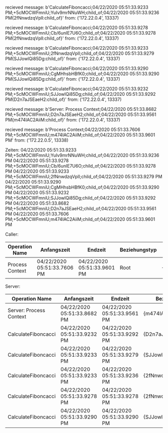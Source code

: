 recieved message:  b'CalculateFiboncacci;04/22/2020 05:51:33.9233 PM;+5cMOCWFmniU;YuIv9mrNNuWH;child_of;04/22/2020 05:51:33.9236 PM{2fNnwdzqVplI:child_of}'
from:  ('172.22.0.4', 13337)

recieved message:  b'CalculateFiboncacci;04/22/2020 05:51:33.9278 PM;+5cMOCWFmniU;Cb/6unIE7U6O;child_of;04/22/2020 05:51:33.9278 PM{2fNnwdzqVplI:child_of}'
from:  ('172.22.0.4', 13337)

recieved message:  b'CalculateFiboncacci;04/22/2020 05:51:33.9233 PM;+5cMOCWFmniU;2fNnwdzqVplI;child_of;04/22/2020 05:51:33.9279 PM{SJJowlQi85Dg:child_of}'
from:  ('172.22.0.4', 13337)

recieved message:  b'CalculateFiboncacci;04/22/2020 05:51:33.9290 PM;+5cMOCWFmniU;CgMHhsbHBfK0;child_of;04/22/2020 05:51:33.9290 PM{SJJowlQi85Dg:child_of}'
from:  ('172.22.0.4', 13337)

recieved message:  b'CalculateFiboncacci;04/22/2020 05:51:33.9232 PM;+5cMOCWFmniU;SJJowlQi85Dg;child_of;04/22/2020 05:51:33.9292 PM{D2n7aJSEaeH2:child_of}'
from:  ('172.22.0.4', 13337)

recieved message:  b'Server: Process Context;04/22/2020 05:51:33.8682 PM;+5cMOCWFmniU;D2n7aJSEaeH2;child_of;04/22/2020 05:51:33.9561 PM{m474IAC2AiiM:child_of}'
from:  ('172.22.0.4', 13337)

recieved message:  b'Process Context;04/22/2020 05:51:33.7606 PM;+5cMOCWFmniU;m474IAC2AiiM;child_of;04/22/2020 05:51:33.9601 PM'
from:  ('172.22.0.5', 13338)

Zeiten:
04/22/2020 05:51:33.9233 PM;+5cMOCWFmniU;YuIv9mrNNuWH;child_of;04/22/2020 05:51:33.9236 PM
04/22/2020 05:51:33.9278 PM;+5cMOCWFmniU;Cb/6unIE7U6O;child_of;04/22/2020 05:51:33.9278 PM
04/22/2020 05:51:33.9233 PM;+5cMOCWFmniU;2fNnwdzqVplI;child_of;04/22/2020 05:51:33.9279 PM
04/22/2020 05:51:33.9290 PM;+5cMOCWFmniU;CgMHhsbHBfK0;child_of;04/22/2020 05:51:33.9290 PM
04/22/2020 05:51:33.9232 PM;+5cMOCWFmniU;SJJowlQi85Dg;child_of;04/22/2020 05:51:33.9292 PM
04/22/2020 05:51:33.8682 PM;+5cMOCWFmniU;D2n7aJSEaeH2;child_of;04/22/2020 05:51:33.9561 PM
04/22/2020 05:51:33.7606 PM;+5cMOCWFmniU;m474IAC2AiiM;child_of;04/22/2020 05:51:33.9601 PM

Caller:

| Operation Name | Anfangszeit | Endzeit | Beziehungstyp | TraceID | SpanID |
|---|---|---|---|---|---|
| Process Context | 04/22/2020 05:51:33.7606 PM | 04/22/2020 05:51:33.9601 PM | Root | +5cMOCWFmniU | m474IAC2AiiM |

Server:

| Operation Name | Anfangszeit | Endzeit | Beziehungstyp | TraceID | SpanID |
|---|---|---|---|---|---|
| Server: Process Context | 04/22/2020 05:51:33.8682 PM | 04/22/2020 05:51:33.9561 PM | {m474IAC2AiiM:child_of} | +5cMOCWFmniU | D2n7aJSEaeH2 |
| CalculateFiboncacci | 04/22/2020 05:51:33.9232 PM | 04/22/2020 05:51:33.9292 PM | {D2n7aJSEaeH2:child_of} | +5cMOCWFmniU | SJJowlQi85Dg |
| CalculateFiboncacci | 04/22/2020 05:51:33.9233 PM | 04/22/2020 05:51:33.9279 PM | {SJJowlQi85Dg:child_of} | +5cMOCWFmniU | 2fNnwdzqVplI |
| CalculateFiboncacci | 04/22/2020 05:51:33.9233 PM | 04/22/2020 05:51:33.9236 PM | {2fNnwdzqVplI:child_of} | +5cMOCWFmniU | YuIv9mrNNuWH |
| CalculateFiboncacci | 04/22/2020 05:51:33.9278 PM | 04/22/2020 05:51:33.9278 PM | {2fNnwdzqVplI:child_of} | +5cMOCWFmniU | Cb/6unIE7U6O |
| CalculateFiboncacci | 04/22/2020 05:51:33.9290 PM | 04/22/2020 05:51:33.9290 PM | {SJJowlQi85Dg:child_of} | +5cMOCWFmniU | CgMHhsbHBfK0 |

